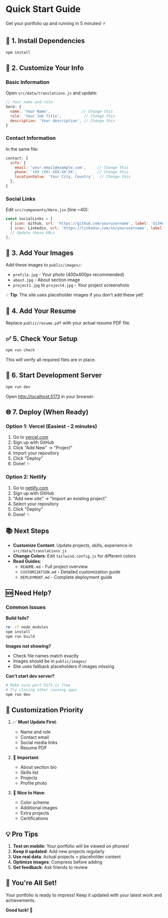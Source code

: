 # Quick Start Guide

Get your portfolio up and running in 5 minutes! ⚡

## 🚀 1. Install Dependencies

```bash
npm install
```

## 🎨 2. Customize Your Info

### Basic Information

Open `src/data/translations.js` and update:

```javascript
// Your name and role
hero: {
  name: 'Your Name',              // Change this
  role: 'Your Job Title',          // Change this
  description: 'Your description', // Change this
}
```

### Contact Information

In the same file:

```javascript
contact: {
  info: {
    email: 'your.email@example.com',     // Change this
    phone: '+XX (XX) XXX-XX-XX',         // Change this
    locationValue: 'Your City, Country',  // Change this
  },
}
```

### Social Links

Edit `src/components/Hero.jsx` (line ~40):

```javascript
const socialLinks = [
  { icon: Github, url: 'https://github.com/yourusername', label: 'GitHub' },
  { icon: Linkedin, url: 'https://linkedin.com/in/yourusername', label: 'LinkedIn' },
  // Update these URLs
];
```

## 📸 3. Add Your Images

Add these images to `public/images/`:
- `profile.jpg` - Your photo (400x400px recommended)
- `about.jpg` - About section image
- `project1.jpg` to `project4.jpg` - Your project screenshots

💡 **Tip**: The site uses placeholder images if you don't add these yet!

## 📄 4. Add Your Resume

Replace `public/resume.pdf` with your actual resume PDF file.

## ✅ 5. Check Your Setup

```bash
npm run check
```

This will verify all required files are in place.

## 🎉 6. Start Development Server

```bash
npm run dev
```

Open [http://localhost:5173](http://localhost:5173) in your browser.

## 🌐 7. Deploy (When Ready)

### Option 1: Vercel (Easiest - 2 minutes)

1. Go to [vercel.com](https://vercel.com)
2. Sign up with GitHub
3. Click "Add New" → "Project"
4. Import your repository
5. Click "Deploy"
6. Done! ✨

### Option 2: Netlify

1. Go to [netlify.com](https://netlify.com)
2. Sign up with GitHub
3. "Add new site" → "Import an existing project"
4. Select your repository
5. Click "Deploy"
6. Done! ✨

## 📚 Next Steps

- **Customize Content**: Update projects, skills, experience in `src/data/translations.js`
- **Change Colors**: Edit `tailwind.config.js` for different colors
- **Read Guides**:
  - `README.md` - Full project overview
  - `CUSTOMIZATION.md` - Detailed customization guide
  - `DEPLOYMENT.md` - Complete deployment guide

## 🆘 Need Help?

### Common Issues

**Build fails?**
```bash
rm -rf node_modules
npm install
npm run build
```

**Images not showing?**
- Check file names match exactly
- Images should be in `public/images/`
- Site uses fallback placeholders if images missing

**Can't start dev server?**
```bash
# Make sure port 5173 is free
# Try closing other running apps
npm run dev
```

## 🎯 Customization Priority

1. ✅ **Must Update First**:
   - Name and role
   - Contact email
   - Social media links
   - Resume PDF

2. 🎨 **Important**:
   - About section bio
   - Skills list
   - Projects
   - Profile photo

3. 💅 **Nice to Have**:
   - Color scheme
   - Additional images
   - Extra projects
   - Certifications

## 💡 Pro Tips

1. **Test on mobile**: Your portfolio will be viewed on phones!
2. **Keep it updated**: Add new projects regularly
3. **Use real data**: Actual projects > placeholder content
4. **Optimize images**: Compress before adding
5. **Get feedback**: Ask friends to review

## 🎊 You're All Set!

Your portfolio is ready to impress! Keep it updated with your latest work and achievements.

**Good luck!** 🚀
